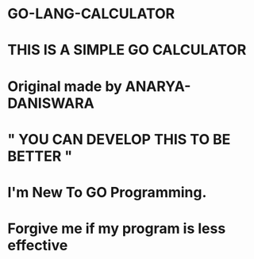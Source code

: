 # GO-LANG-CALCULATOR

# THIS IS A SIMPLE GO CALCULATOR

# Original made by ANARYA-DANISWARA

# " YOU CAN DEVELOP THIS TO BE BETTER "

# I'm New To GO Programming.

# Forgive me if my program is less effective

